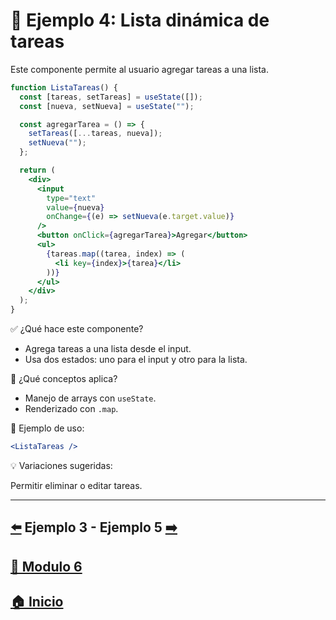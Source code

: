 # 🧪 Ejemplo 4: Lista dinámica de tareas

Este componente permite al usuario agregar tareas a una lista.

```jsx
function ListaTareas() {
  const [tareas, setTareas] = useState([]);
  const [nueva, setNueva] = useState("");

  const agregarTarea = () => {
    setTareas([...tareas, nueva]);
    setNueva("");
  };

  return (
    <div>
      <input
        type="text"
        value={nueva}
        onChange={(e) => setNueva(e.target.value)}
      />
      <button onClick={agregarTarea}>Agregar</button>
      <ul>
        {tareas.map((tarea, index) => (
          <li key={index}>{tarea}</li>
        ))}
      </ul>
    </div>
  );
}
```

✅ ¿Qué hace este componente?

* Agrega tareas a una lista desde el input.
* Usa dos estados: uno para el input y otro para la lista.

🧠 ¿Qué conceptos aplica?

* Manejo de arrays con `useState`.
* Renderizado con `.map`.

📌 Ejemplo de uso:

```jsx
<ListaTareas />
```

💡 Variaciones sugeridas:

Permitir eliminar o editar tareas.

---

## [⬅️](../Ejemplos/Ejemplo_3.md) Ejemplo 3 - Ejemplo 5 [➡️](../Ejemplos/Ejemplo_5.md)

## [📄 Modulo 6](../Modulo_6.md) 

## [🏠 Inicio](../../README.md) 
